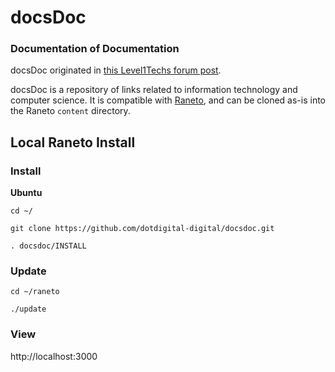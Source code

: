 # docsDoc
### Documentation of Documentation

docsDoc originated in [this Level1Techs forum post](https://forum.level1techs.com/t/aggregating-documentation/122484/8).

docsDoc is a repository of links related to information technology and computer science. It is compatible with [Raneto](http://raneto.com/), and can be cloned as-is into the Raneto `content` directory.


## Local Raneto Install

### Install

**Ubuntu**

`cd ~/`

`git clone https://github.com/dotdigital-digital/docsdoc.git`

`. docsdoc/INSTALL`

### Update

`cd ~/raneto`

`./update`

### View

http://localhost:3000
